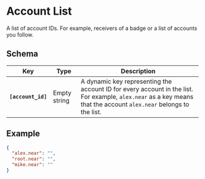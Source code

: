 # Account List

A list of account IDs. For example, receivers of a badge or a list of accounts you follow.

## Schema

| Key | Type | Description |
| --- | --- | --- |
| **`[account_id]`** | Empty string | A dynamic key representing the account ID for every account in the list. For example, `alex.near` as a key means that the account `alex.near` belongs to the list. |

## Example

```json
{
  "alex.near": "",
  "root.near": "",
  "mike.near": ""
}
```
